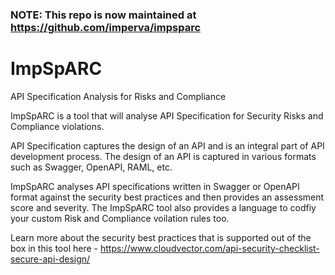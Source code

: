 ### NOTE: This repo is now maintained at https://github.com/imperva/impsparc

# ImpSpARC
API Specification Analysis for Risks and Compliance

ImpSpARC is a tool that will analyse API Specification for Security Risks and Compliance violations.

API Specification captures the design of an API and is an integral part of API development process. The design of an API is captured in various formats such as Swagger, OpenAPI, RAML, etc.

ImpSpARC analyses API specifications written in Swagger or OpenAPI format against the security best practices and then provides an assessment score and severity. The ImpSpARC tool also provides a language to codfiy your custom Risk and Compliance voilation rules too.

Learn more about the security best practices that is supported out of the box in this tool here - https://www.cloudvector.com/api-security-checklist-secure-api-design/
